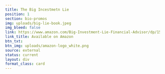 ```yaml
---
title: The Big Incestmetn Lie
position: 1
section: bio-promos
img: uploads/big-lie-book.jpeg
img_bleed: false
link: https://www.amazon.com/Big-Investment-Lie-Financial-Advisor/dp/1576754073/ref=sr_1_1?ie=UTF8&qid=1493678760&sr=8-1&keywords=big+investment+lie
link_title: Available on Amazon
btn_txt: 
btn_img: uploads/amazon-logo_white.png
source: external
status: current
layout: div
format_class: card
---
```


